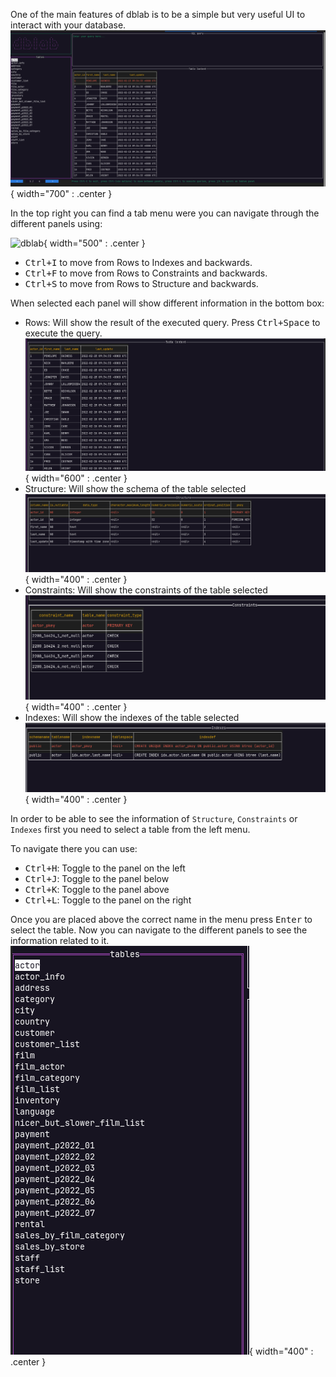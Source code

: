 One of the main features of dblab is to be a simple but very useful UI to interact with your database.  
![dblab](https://raw.githubusercontent.com/danvergara/dblab/main/assets/tutorials/images/full-ui.png){ width="700" : .center }  

In the top right you can find a tab menu were you can navigate through the different panels using:

![dblab](https://raw.githubusercontent.com/danvergara/dblab/main/assets/tutorials/images/tab-menu.png){ width="500" : .center }  

- <kbd>Ctrl+I</kbd> to move from Rows to Indexes and backwards.
- <kbd>Ctrl+F</kbd> to move from Rows to Constraints and backwards.
- <kbd>Ctrl+S</kbd> to move from Rows to Structure and backwards.
  
When selected each panel will show different information in the bottom box:

- Rows: Will show the result of the executed query. Press <kbd>Ctrl+Space</kbd> to execute the query.
    ![dblab](https://raw.githubusercontent.com/danvergara/dblab/main/assets/tutorials/images/rows-result.png){ width="600" : .center }
- Structure: Will show the schema of the table selected  
    ![dblab](https://raw.githubusercontent.com/danvergara/dblab/main/assets/tutorials/images/structure-result.png){ width="400" : .center }
- Constraints: Will show the constraints of the table selected  
    ![dblab](https://raw.githubusercontent.com/danvergara/dblab/main/assets/tutorials/images/constraints-result.png){ width="400" : .center }
- Indexes: Will show the indexes of the table selected  
    ![dblab](https://raw.githubusercontent.com/danvergara/dblab/main/assets/tutorials/images/indexes-result.png){ width="400" : .center }

In order to be able to see the information of `Structure`, `Constraints` or `Indexes` first you need to select a table from the left menu.  

To navigate there you can use:

- <kbd>Ctrl+H</kbd>: Toggle to the panel on the left
- <kbd>Ctrl+J</kbd>: Toggle to the panel below
- <kbd>Ctrl+K</kbd>: Toggle to the panel above
- <kbd>Ctrl+L</kbd>: Toggle to the panel on the right
 
Once you are placed above the correct name in the menu press <kbd>Enter</kbd> to select the table.
Now you can navigate to the different panels to see the information related to it.
![dblab](https://raw.githubusercontent.com/danvergara/dblab/main/assets/tutorials/images/left-menu.png){ width="400" : .center } 
